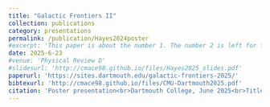 ```yaml
---
title: "Galactic Frontiers II"
collection: publications
category: presentations
permalink: /publication/Hayes2024poster
#excerpt: 'This paper is about the number 1. The number 2 is left for future work.'
date: 2025-6-23
#venue: 'Physical Review D'
#slidesurl: 'http://cmace98.github.io/files/Hayes2025_slides.pdf'
paperurl: 'https://sites.dartmouth.edu/galactic-frontiers-2025/'
bibtexurl: 'http://cmace98.github.io/files/CMU-Dartmouth2025.pdf'
citation: 'Poster presentation<br>Dartmouth College, June 2025<br>Title: <i>Calibrating the SIDM Gravothermal Catastrophe with N-body Simulations</i> <br> <b>Charlie Mace</b>, Shengqi Yang, Annika H. G. Peter, Zhichao Carton Zeng, Xiaolong Du, Andrew Benson'
---
```

